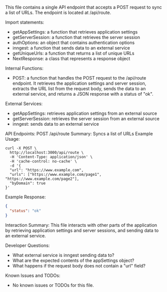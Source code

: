 This file contains a single API endpoint that accepts a POST request to sync a list of URLs. The endpoint is located at /api/route.

Import statements:
- getAppSettings: a function that retrieves application settings
- getServerSession: a function that retrieves the server session
- authOptions: an object that contains authentication options
- inngest: a function that sends data to an external service
- getUniqueUrls: a function that returns a list of unique URLs
- NextResponse: a class that represents a response object

Internal Functions:
- POST: a function that handles the POST request to the /api/route endpoint. It retrieves the application settings and server session, extracts the URL list from the request body, sends the data to an external service, and returns a JSON response with a status of "ok".

External Services:
- getAppSettings: retrieves application settings from an external source
- getServerSession: retrieves the server session from an external source
- inngest: sends data to an external service

API Endpoints:
POST /api/route
Summary: Syncs a list of URLs
Example Usage:
```
curl -X POST \
  http://localhost:3000/api/route \
  -H 'Content-Type: application/json' \
  -H 'cache-control: no-cache' \
  -d '{
  "url": "https://www.example.com",
  "urls": ["https://www.example.com/page1", "https://www.example.com/page2"],
  "byDomain": true
}'
```
Example Response:
```json
{
  "status": "ok"
}
```

Interaction Summary:
This file interacts with other parts of the application by retrieving application settings and server sessions, and sending data to an external service.

Developer Questions:
- What external service is inngest sending data to?
- What are the expected contents of the appSettings object?
- What happens if the request body does not contain a "url" field?

Known Issues and TODOs:
- No known issues or TODOs for this file.